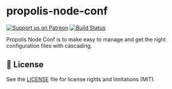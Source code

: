 # propolis-node-conf
[![Support us on Patreon][badge_patreon]][patreon] [![Build Status][badge_travis]][travis] 

Propolis Node Conf is to make easy to manage and get the right configuration files with cascading.

## :scroll: License

See the [LICENSE](LICENSE.md) file for license rights and limitations (MIT).

[badge_patreon]: https://propolisframework.github.io/assets/img/patreon.svg
[badge_travis]: https://travis-ci.org/PropolisFramework/propolis-node-conf.svg?branch=master

[patreon]: https://www.patreon.com/propolisframework
[travis]: https://travis-ci.org/PropolisFramework/propolis-node-conf